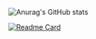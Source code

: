 
![Anurag's GitHub stats](https://github-readme-stats.vercel.app/api?username=chaweb&show_icons=true&theme=tokyonight)

[![Readme Card](https://github-readme-stats.vercel.app/api/pin/?username=chaweb&repo=chaweb.github.io)](https://github.com/chaweb/chaweb.github.io)
